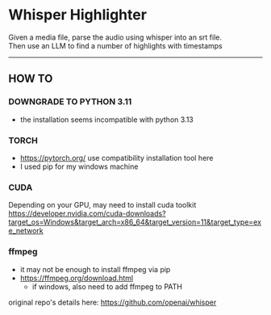 # Whisper Highlighter

Given a media file, parse the audio using whisper into an srt file.  
Then use an LLM to find a number of highlights with timestamps

___

## HOW TO

### DOWNGRADE TO PYTHON 3.11
- the installation seems incompatible with python 3.13

### TORCH
- https://pytorch.org/ use compatibility installation tool here
- I used pip for my windows machine

### CUDA
Depending on your GPU, may need to install cuda toolkit  
https://developer.nvidia.com/cuda-downloads?target_os=Windows&target_arch=x86_64&target_version=11&target_type=exe_network

### ffmpeg
- it may not be enough to install ffmpeg via pip
- https://ffmpeg.org/download.html
  - if windows, also need to add ffmpeg to PATH

original repo's details here:
https://github.com/openai/whisper
